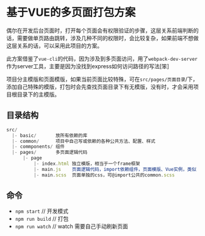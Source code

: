 # 基于VUE的多页面打包方案
偶尔在开发后台页面时，打开每个页面会有权限验证的步骤，这层关系前端判断的话，需要做单页路由跳转，涉及几种不同的权限时，会比较复杂，如果前端不想做这层关系的话，可以采用此项目的方案。

此方案借鉴了```vue-cli```的代码，因为涉及到多页面访问，用了```webpack-dev-server```作为server工具，主要是因为没找到express如何访问路径的写法[笨]

项目分主模版和页面模版，如果当前页面比较特殊，可在```src/pages/页面目录```/下，添加自己特殊的模版，打包时会先查找页面目录下有无模版，没有时，才会采用项目根目录下的主模版。

## 目录结构

```javascript
src/
  |- basic/       放所有依赖的库
  |- common/      项目中自己写或依赖的各种公共方法、配置、样式
  |- commponents/ 组件
  |- pages/       多页面逻辑代码
      |- page
          |- index.html 独立模版，相当于一个frame框架
          |- main.js    页面逻辑代码，import依赖组件，页面模版、Vue实例，类似 `*.vue` 文件构造
          |- main.scss  页面单独的css，可@import公共的common.scss
```
## 命令
- ```npm start``` // 开发模式
- ```npm run build``` // 打包
- ```npm run watch``` // watch 需要自己手动刷新页面
